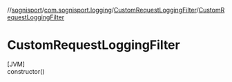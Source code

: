 //[sognisport](../../../index.md)/[com.sognisport.logging](../index.md)/[CustomRequestLoggingFilter](index.md)/[CustomRequestLoggingFilter](-custom-request-logging-filter.md)

# CustomRequestLoggingFilter

[JVM]\
constructor()
